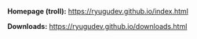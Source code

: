 **Homepage (troll):** https://ryugudev.github.io/index.html

**Downloads:** https://ryugudev.github.io/downloads.html
